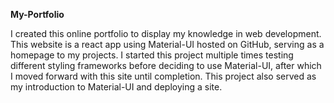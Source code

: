 <strong>My-Portfolio</strong>

I created this online portfolio to display my knowledge in web development. This website is a react app using Material-UI hosted on GitHub, serving as a homepage to my projects. 
I started this project multiple times testing different styling frameworks before deciding to use Material-UI, after which I moved forward with this site until completion. 
This project also served as my introduction to Material-UI and deploying a site.
